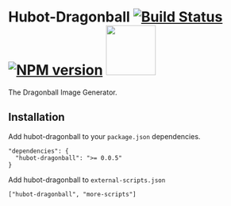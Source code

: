 Hubot-Dragonball  [![Build Status](https://travis-ci.org/mariansollmann/hubot-dragonball.png?branch=master)](https://travis-ci.org/mariansollmann/hubot-dragonball) [![NPM version](https://badge.fury.io/js/hubot-dragonball.png)](http://badge.fury.io/js/hubot-dragonball) [<img src="http://madeinbasel.github.io/img/logo/SVG/MadeInBasel-landscape.svg" width="100"/>](http://madeinbasel.org)
================

The Dragonball Image Generator.

## Installation

Add hubot-dragonball to your `package.json` dependencies.

```
"dependencies": {
  "hubot-dragonball": ">= 0.0.5"
}
```

Add hubot-dragonball to `external-scripts.json`
```
["hubot-dragonball", "more-scripts"]
```
